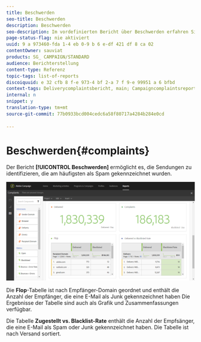 ```yaml
---
title: Beschwerden
seo-title: Beschwerden
description: Beschwerden
seo-description: Im vordefinierten Bericht über Beschwerden erfahren Sie, wie oft ein Versand als Spam gekennzeichnet wurde.
page-status-flag: nie aktiviert
uuid: 9 a 973460-fda 1-4 eb 0-9 b 6 e-df 421 df 8 ca 02
contentOwner: sauviat
products: SG_ CAMPAIGN/STANDARD
audience: Berichterstellung
content-type: Referenz
topic-tags: list-of-reports
discoiquuid: e 32 cfb 8 f-e 973-4 bf 2-a 7 f 9-e 99951 a 6 bfbd
context-tags: Deliverycomplaintsbericht, main; Campaigncomplaintsreport, main; Programcomplaintsreport, main
internal: n
snippet: y
translation-type: tm+mt
source-git-commit: 77b0933bcd004cedc6a58f80717a4284b284e0cd

---
```



# Beschwerden{#complaints}

Der Bericht **[!UICONTROL Beschwerden]** ermöglicht es, die Sendungen zu identifizieren, die am häufigsten als Spam gekennzeichnet wurden.

![](assets/delivery_reports_complaints.png)

Die **Flop**-Tabelle ist nach Empfänger-Domain geordnet und enthält die Anzahl der Empfänger, die eine E-Mail als Junk gekennzeichnet haben Die Ergebnisse der Tabelle sind auch als Grafik und Zusammenfassungen verfügbar.

Die Tabelle **Zugestellt vs. Blacklist-Rate** enthält die Anzahl der Empfsänger, die eine E-Mail als Spam oder Junk gekennzeichnet haben. Die Tabelle ist nach Versand sortiert.

